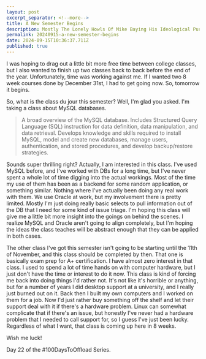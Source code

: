 ```yaml
---
layout: post
excerpt_separator: <!--more-->
title: A New Semester Begins
description: Mostly The Lonely Howls Of Mike Baying His Ideological Purity At The Moon
permalink: 20240915-a-new-semester-begins
date: 2024-09-15T10:36:37.711Z
published: true
---
```


I was hoping to drag out a little bit more free time between college classes, but I also wanted to finish up two classes back to back before the end of the year. Unfortunately, time was working against me. If I wanted two 8 week courses done by December 31st, I had to get going now. So, tomorrow it begins.

<!--more-->

So, what is the class du jour this semester? Well, I'm glad you asked. I'm taking a class about MySQL databases.

<blockquote>A broad overview of the MySQL database. Includes Structured Query Language (SQL) instruction for data definition, data manipulation, and data retrieval. Develops knowledge and skills required to install MySQL, model and create new databases, manage users, authentication, and stored procedures, and develop backup/restore strategies.</blockquote>

Sounds super thrilling right? Actually, I am interested in this class. I've used MySQL before, and I've worked with DBs for a long time, but I've never spent a whole lot of time digging into the actual workings. Most of the time my use of them has been as a backend for some random application, or something similar. Nothing where I've actually been doing any real work with them. We use Oracle at work, but my involvement there is pretty limited. Mostly I'm just doing really basic selects to pull information out of the DB that I need for some kind of issue triage. I'm hoping this class will give me a little bit more insight into the goings on behind the scenes. I realize MySQL and Oracle aren't going to align completely, but I'm hoping the ideas the class teaches will be abstract enough that they can be applied in both cases. 

The other class I've got this semester isn't going to be starting until the 11th of November, and this class should be completed by then. That one is basically exam prep for A+ certification. I have almost zero interest in that class. I used to spend a lot of time hands on with computer hardware, but I just don't have the time or interest to do it now. This class is kind of forcing me back into doing things I'd rather not. It's not like it's horrible or anything, but for a number of years I did desktop support at a university, and I really just burned out on it. Back then I built my own computers and I worked on them for a job. Now I'd just rather buy something off the shelf and let their support deal with it if there's a hardware problem. Linux can somewhat complicate that if there's an issue, but honestly I've never had a hardware problem that I needed to call support for, so I guess I've just been lucky. Regardless of what I want, that class is coming up here in 8 weeks. 

Wish me luck!

Day 22 of the #100DaysToOffload Series.